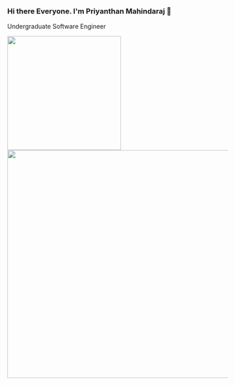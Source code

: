 ### Hi there Everyone. I'm Priyanthan Mahindaraj 👋

Undergraduate Software Engineer

<img height='260px' src="https://github-readme-stats.vercel.app/api?username=priyan00&show_icons=true&theme=midnight-purple">
<img height='520px' src='https://github-readme-stats.vercel.app/api/top-langs/?username=priyan00&hide=css,hack&hide_title=true&theme=midnight-purple'>
